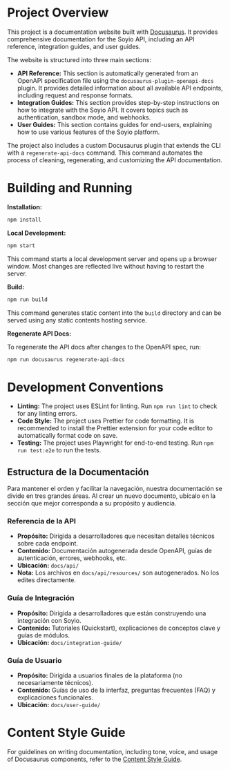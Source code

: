 # Project Overview

This project is a documentation website built with [Docusaurus](https://docusaurus.io/). It provides comprehensive documentation for the Soyio API, including an API reference, integration guides, and user guides.

The website is structured into three main sections:

*   **API Reference:** This section is automatically generated from an OpenAPI specification file using the `docusaurus-plugin-openapi-docs` plugin. It provides detailed information about all available API endpoints, including request and response formats.
*   **Integration Guides:** This section provides step-by-step instructions on how to integrate with the Soyio API. It covers topics such as authentication, sandbox mode, and webhooks.
*   **User Guides:** This section contains guides for end-users, explaining how to use various features of the Soyio platform.

The project also includes a custom Docusaurus plugin that extends the CLI with a `regenerate-api-docs` command. This command automates the process of cleaning, regenerating, and customizing the API documentation.

# Building and Running

**Installation:**

```bash
npm install
```

**Local Development:**

```bash
npm start
```

This command starts a local development server and opens up a browser window. Most changes are reflected live without having to restart the server.

**Build:**

```bash
npm run build
```

This command generates static content into the `build` directory and can be served using any static contents hosting service.

**Regenerate API Docs:**

To regenerate the API docs after changes to the OpenAPI spec, run:

```bash
npm run docusaurus regenerate-api-docs
```

# Development Conventions

*   **Linting:** The project uses ESLint for linting. Run `npm run lint` to check for any linting errors.
*   **Code Style:** The project uses Prettier for code formatting. It is recommended to install the Prettier extension for your code editor to automatically format code on save.
*   **Testing:** The project uses Playwright for end-to-end testing. Run `npm run test:e2e` to run the tests.

## Estructura de la Documentación
Para mantener el orden y facilitar la navegación, nuestra documentación se divide en tres grandes áreas. Al crear un nuevo documento, ubícalo en la sección que mejor corresponda a su propósito y audiencia.

### Referencia de la API
- **Propósito:** Dirigida a desarrolladores que necesitan detalles técnicos sobre cada endpoint.
- **Contenido:** Documentación autogenerada desde OpenAPI, guías de autenticación, errores, webhooks, etc.
- **Ubicación:** `docs/api/`
- **Nota:** Los archivos en `docs/api/resources/` son autogenerados. No los edites directamente.

### Guía de Integración
- **Propósito:** Dirigida a desarrolladores que están construyendo una integración con Soyio.
- **Contenido:** Tutoriales (Quickstart), explicaciones de conceptos clave y guías de módulos.
- **Ubicación:** `docs/integration-guide/`

### Guía de Usuario
- **Propósito:** Dirigida a usuarios finales de la plataforma (no necesariamente técnicos).
- **Contenido:** Guías de uso de la interfaz, preguntas frecuentes (FAQ) y explicaciones funcionales.
- **Ubicación:** `docs/user-guide/`

# Content Style Guide

For guidelines on writing documentation, including tone, voice, and usage of Docusaurus components, refer to the [Content Style Guide](./STYLE_GUIDE.md).

